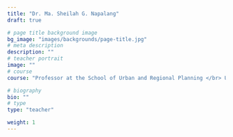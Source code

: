 ```yaml
---
title: "Dr. Ma. Sheilah G. Napalang"
draft: true

# page title background image
bg_image: "images/backgrounds/page-title.jpg"
# meta description
description: ""
# teacher portrait
image: ""
# course
course: "Professor at the School of Urban and Regional Planning </br> University of the Philippines, Philippines"

# biography
bio: ""
# type
type: "teacher"

weight: 1
---
```

